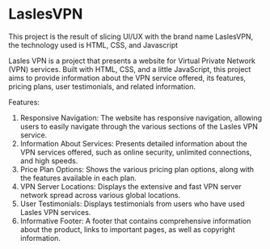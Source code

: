 # LaslesVPN
This project is the result of slicing UI/UX with the brand name LaslesVPN, the technology used is HTML, CSS, and Javascript

Lasles VPN is a project that presents a website for Virtual Private Network (VPN) services. Built with HTML, CSS, and a little JavaScript, this project aims to provide information about the VPN service offered, its features, pricing plans, user testimonials, and related information.

Features:

1. Responsive Navigation: The website has responsive navigation, allowing users to easily navigate through the various sections of the Lasles VPN service.
2. Information About Services: Presents detailed information about the VPN services offered, such as online security, unlimited connections, and high speeds.
3. Price Plan Options: Shows the various pricing plan options, along with the features available in each plan.
4. VPN Server Locations: Displays the extensive and fast VPN server network spread across various global locations.
5. User Testimonials: Displays testimonials from users who have used Lasles VPN services.
6. Informative Footer: A footer that contains comprehensive information about the product, links to important pages, as well as copyright information.
